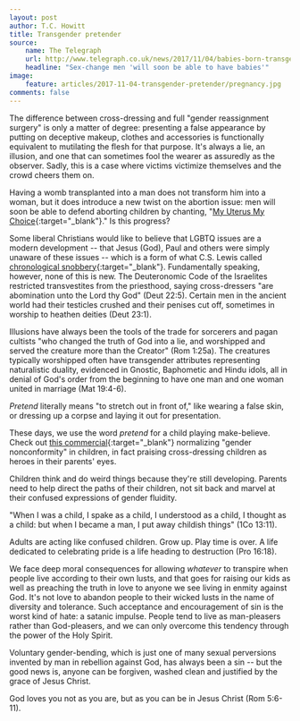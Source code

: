 ```yaml
---
layout: post
author: T.C. Howitt
title: Transgender pretender
source:
    name: The Telegraph
    url: http://www.telegraph.co.uk/news/2017/11/04/babies-born-transgender-mothers-could-happen-tomorrow-fertility/
    headline: "Sex-change men 'will soon be able to have babies'"
image:
    feature: articles/2017-11-04-transgender-pretender/pregnancy.jpg
comments: false
---
```


The difference between cross-dressing and full "gender reassignment surgery" is only a matter of degree: presenting a false appearance by putting on deceptive makeup, clothes and accessories is functionally equivalent to mutilating the flesh for that purpose.  It's always a lie, an illusion, and one that can sometimes fool the wearer as assuredly as the observer.  Sadly, this is a case where victims victimize themselves and the crowd cheers them on.

Having a womb transplanted into a man does not transform him into a woman, but it does introduce a new twist on the abortion issue: men will soon be able to defend aborting children by chanting, "[My Uterus My Choice](https://www.google.com/search?q=my+uterus+my+choice&tbm=isch){:target="_blank"}."  Is this progress?

Some liberal Christians would like to believe that LGBTQ issues are a modern development -- that Jesus (God), Paul and others were simply unaware of these issues -- which is a form of what C.S. Lewis called [chronological snobbery](http://www.cslewisinstitute.org/webfm_send/47){:target="_blank"}.  Fundamentally speaking, however, none of this is new.  The Deuteronomic Code of the Israelites restricted transvestites from the priesthood, saying cross-dressers "are abomination unto the Lord thy God" (Deut 22:5).  Certain men in the ancient world had their testicles crushed and their penises cut off, sometimes in worship to heathen deities (Deut 23:1).

Illusions have always been the tools of the trade for sorcerers and pagan cultists "who changed the truth of God into a lie, and worshipped and served the creature more than the Creator" (Rom 1:25a).  The creatures typically worshipped often have transgender attributes representing naturalistic duality, evidenced in Gnostic, Baphometic and Hindu idols, all in denial of God's order from the beginning to have one man and one woman united in marriage (Mat 19:4-6).

*Pretend* literally means "to stretch out in front of," like wearing a false skin, or dressing up a corpse and laying it out for presentation.

These days, we use the word *pretend* for a child playing make-believe.  Check out [this commercial](https://www.popsugar.com/moms/Halloween-Commercial-About-Gender-Nonconformity-44185728){:target="_blank"} normalizing "gender nonconformity" in children, in fact praising cross-dressing children as heroes in their parents' eyes.

Children think and do weird things because they're still developing.  Parents need to help direct the paths of their children, not sit back and marvel at their confused expressions of gender fluidity.

"When I was a child, I spake as a child, I understood as a child, I thought as a child: but when I became a man, I put away childish things" (1Co 13:11).

Adults are acting like confused children.  Grow up.  Play time is over.  A life dedicated to celebrating pride is a life heading to destruction (Pro 16:18).

We face deep moral consequences for allowing *whatever* to transpire when people live according to their own lusts, and that goes for raising our kids as well as preaching the truth in love to anyone we see living in enmity against God.  It's not love to abandon people to their wicked lusts in the name of diversity and tolerance.  Such acceptance and encouragement of sin is the worst kind of hate: a satanic impulse.  People tend to live as man-pleasers rather than God-pleasers, and we can only overcome this tendency through the power of the Holy Spirit.

Voluntary gender-bending, which is just one of many sexual perversions invented by man in rebellion against God, has always been a sin -- but the good news is, anyone can be forgiven, washed clean and justified by the grace of Jesus Christ.

God loves you not as you are, but as you can be in Jesus Christ (Rom 5:6-11).
